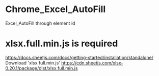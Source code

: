 # Chrome_Excel_AutoFill
Excel_AutoFill through element id

# xlsx.full.min.js is required
https://docs.sheetjs.com/docs/getting-started/installation/standalone/
Download 'xlsx.full.min.js'
https://cdn.sheetjs.com/xlsx-0.20.1/package/dist/xlsx.full.min.js
